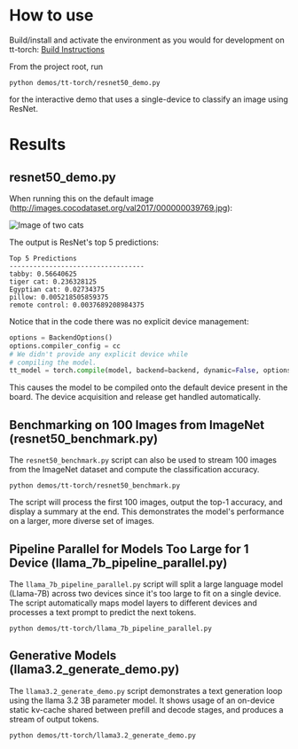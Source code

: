 # How to use
Build/install and activate the environment as you would for development on tt-torch: [Build Instructions](https://docs.tenstorrent.com/tt-torch/getting_started.html)

From the project root, run
```
python demos/tt-torch/resnet50_demo.py
```
for the interactive demo that uses a single-device to classify an image using ResNet.


# Results

## resnet50_demo.py
When running this on the default image (http://images.cocodataset.org/val2017/000000039769.jpg):

![Image of two cats](http://images.cocodataset.org/val2017/000000039769.jpg)

The output is ResNet's top 5 predictions:
```
Top 5 Predictions
----------------------------------
tabby: 0.56640625
tiger cat: 0.236328125
Egyptian cat: 0.02734375
pillow: 0.005218505859375
remote control: 0.0037689208984375
```
Notice that in the code there was no explicit device management:
```Python
options = BackendOptions()
options.compiler_config = cc
# We didn't provide any explicit device while
# compiling the model.
tt_model = torch.compile(model, backend=backend, dynamic=False, options=options)
```
This causes the model to be compiled onto the default device present in the board. The device acquisition and release get handled automatically.

## Benchmarking on 100 Images from ImageNet (resnet50_benchmark.py)

The `resnet50_benchmark.py` script can also be used to stream 100 images from the ImageNet dataset and compute the classification accuracy.
```
python demos/tt-torch/resnet50_benchmark.py
```

The script will process the first 100 images, output the top-1 accuracy, and display a summary at the end. This demonstrates the model's performance on a larger, more diverse set of images.

## Pipeline Parallel for Models Too Large for 1 Device (llama_7b_pipeline_parallel.py)

The `llama_7b_pipeline_parallel.py` script will split a large language model (Llama-7B) across two devices since it's too large to fit on a single device. The script automatically maps model layers to different devices and processes a text prompt to predict the next tokens.

```
python demos/tt-torch/llama_7b_pipeline_parallel.py
```

## Generative Models (llama3.2_generate_demo.py)

The `llama3.2_generate_demo.py` script demonstrates a text generation loop using the llama 3.2 3B parameter model. It shows usage of an on-device static kv-cache shared between prefill and decode stages, and produces a stream of output tokens.

```
python demos/tt-torch/llama3.2_generate_demo.py
```
